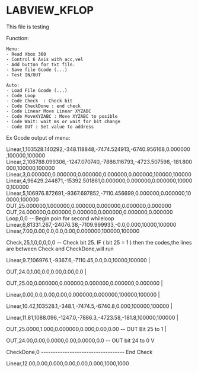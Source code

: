 # LABVIEW_KFLOP

This file is testing

Function:
```
Menu:
- Read Xbox 360
- Control 6 Axis with acc,vel
- Add button for txt file.
- Save file Gcode (...) 
- Test IN/OUT

Auto:
- Load File Gcode (...)
- Code Loop
- Code Check  : Check bit 
- Code CheckDone : end check
- Code Linear Move Linear XYZABC
- Code MoveXYZABC : Move XYZABC to posible
- Code Wait: wait ms or wait for bit change
- Code OUT : Set value to address
```
Ex Gcode output of menu:

Linear,1,103528.140292,-348.118848,-7474.524913,-6740.956168,0.000000 ,100000,100000
Linear,2,108788.099306,-1247.070740,-7886.116793,-4723.507598,-181.800000,100000,100000
Linear,3,0.000000,0.000000,0.000000,0.000000,0.000000,100000,100000
Linear,4,96429.244871,-15392.501861,0.000000,0.000000,0.000000,100000,100000
Linear,5,106976.872691,-9367.697852,-7110.456699,0.000000,0.000000,100000,100000
OUT,25.000000,1.000000,0.000000,0.000000,0.000000,0.000000
OUT,24.000000,0.000000,0.000000,0.000000,0.000000,0.000000
Loop,0,0 -- Begin poin for second whileloop
Linear,6,81331.267,-24076.38,-7109.999933,-0.0,0.000,10000,100000
Linear,7.00,0.00,0.0,0.0,0.00,0.000000,100000,100000

Check,25,1,0,0,0,0,0 -- Check bit 25. IF ( bit 25 = 1 ) then the codes,the lines are between Check and CheckDone,will run

Linear,9.7,106976.1,-9367.6,-7110.45,0.0,0.0,10000,100000                    |

OUT,24.0,1.00,0.0,0.00,0.00,0.0                                              |

OUT,25.00,0.000000,0.000000,0.000000,0.000000,0.000000                       |

Linear,0.00,0.0,0.00,0.00,0.000000,0.000000,100000,100000                    |

Linear,10.42,103528.1,-348.1,-7474.5,-6740.8,0.000,100000,100000             |

Linear,11.81,1088.096,-1247.0,-7886.3,-4723.58,-181.8,100000,100000          |

OUT,25.0000,1.000,0.000000,0.000,0.00,0.00  -- OUT Bit 25 to 1               |

OUT,24.00,0.00,0.0000,0.00,0.0000,0.0       -- OUT bit 24 to 0               V

CheckDone,0   -----------------------------------                        End Check

Linear,12.00,0.00,0.000,0.00,0.00,0.000,1000,1000
